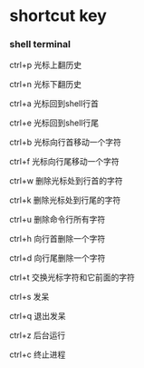 # shortcut key

### shell terminal

ctrl+p 
光标上翻历史

ctrl+n
光标下翻历史

ctrl+a
光标回到shell行首

ctrl+e
光标回到shell行尾

ctrl+b
光标向行首移动一个字符

ctrl+f
光标向行尾移动一个字符

ctrl+w 
删除光标处到行首的字符

ctrl+k
删除光标处到行尾的字符

ctrl+u
删除命令行所有字符

ctrl+h
向行首删除一个字符

ctrl+d
向行尾删除一个字符

ctrl+t
交换光标字符和它前面的字符

ctrl+s
发呆

ctrl+q
退出发呆

ctrl+z
后台运行

ctrl+c
终止进程


